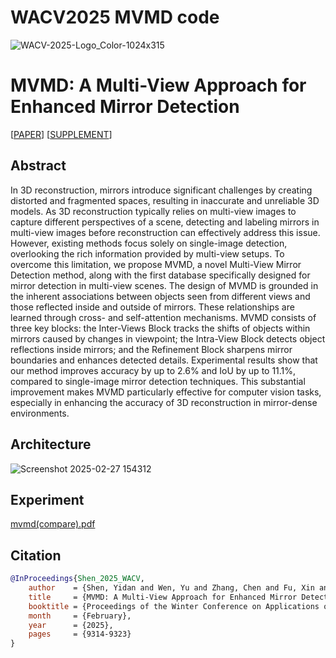# WACV2025 MVMD code
![WACV-2025-Logo_Color-1024x315](https://github.com/user-attachments/assets/ecbf2956-da75-4a39-b4b0-e90124f3e9bd)

# MVMD: A Multi-View Approach for Enhanced Mirror Detection

[[PAPER](https://openaccess.thecvf.com/content/WACV2025/papers/Shen_MVMD_A_Multi-View_Approach_for_Enhanced_Mirror_Detection_WACV_2025_paper.pdf)] [[SUPPLEMENT](https://openaccess.thecvf.com/content/WACV2025/supplemental/Shen_MVMD_A_Multi-View_WACV_2025_supplemental.pdf)]

## Abstract
In 3D reconstruction, mirrors introduce significant challenges by creating distorted and fragmented spaces, resulting in inaccurate and unreliable 3D models. As 3D reconstruction typically relies on multi-view images to capture different perspectives of a scene, detecting and labeling mirrors in multi-view images before reconstruction can effectively address this issue. However, existing methods focus solely on single-image detection, overlooking the rich information provided by multi-view setups. To overcome this limitation, we propose MVMD, a novel Multi-View Mirror Detection method, along with the first database specifically designed for mirror detection in multi-view scenes.
The design of MVMD is grounded in the inherent associations between objects seen from different views and those reflected inside and outside of mirrors. These relationships are learned through cross- and self-attention mechanisms. MVMD consists of three key blocks: the Inter-Views Block tracks the shifts of objects within mirrors caused by changes in viewpoint; the Intra-View Block detects object reflections inside mirrors; and the Refinement Block sharpens mirror boundaries and enhances detected details.
Experimental results show that our method improves accuracy by up to 2.6% and IoU by up to 11.1%, compared to single-image mirror detection techniques. This substantial improvement makes MVMD particularly effective for computer vision tasks, especially in enhancing the accuracy of 3D reconstruction in mirror-dense environments. 

## Architecture
![Screenshot 2025-02-27 154312](https://github.com/user-attachments/assets/90835bd1-051f-4527-9219-b3ea99e44749)


## Experiment
[mvmd(compare).pdf](https://github.com/user-attachments/files/19016544/mvmd.compare.pdf)


## Citation
```bibtex
@InProceedings{Shen_2025_WACV,
    author    = {Shen, Yidan and Wen, Yu and Zhang, Chen and Fu, Xin and Hu, Renjie},
    title     = {MVMD: A Multi-View Approach for Enhanced Mirror Detection},
    booktitle = {Proceedings of the Winter Conference on Applications of Computer Vision (WACV)},
    month     = {February},
    year      = {2025},
    pages     = {9314-9323}
}
```

